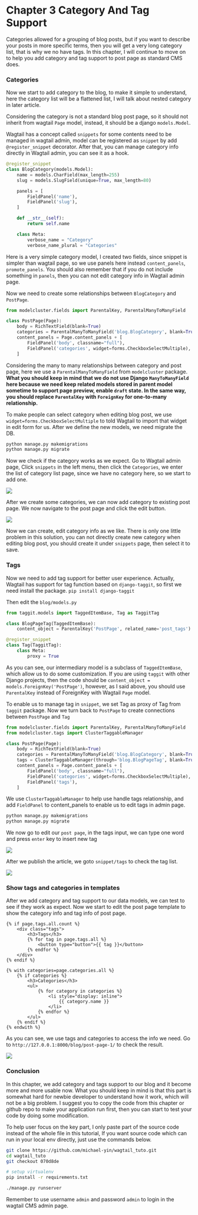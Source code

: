 # Chapter 3 Category And Tag Support

Categories allowed for a grouping of blog posts, but if you want to describe your posts in more specific terms, then you will get a very long category list, that is why we no have tags. In this chapter, I will continue to move on to help you add category and tag support to post page as standard CMS does.

### Categories

Now we start to add category to the blog, to make it simple to understand, here the category list will be a flattened list, I will talk about nested category in later article.

Considering the category is not a standard blog post page, so it should not inherit from wagtail `Page` model, instead, it should be a django `models.Model`.

Wagtail has a concept called `snippets` for some contents need to be managed in wagtail admin, model can be registered as `snippet` by add `@register_snippet` decorator. After that, you can manage category info directly in Wagtail admin, you can see it as a hook.

```python
@register_snippet
class BlogCategory(models.Model):
    name = models.CharField(max_length=255)
    slug = models.SlugField(unique=True, max_length=80)

    panels = [
        FieldPanel('name'),
        FieldPanel('slug'),
    ]

    def __str__(self):
        return self.name

    class Meta:
        verbose_name = "Category"
        verbose_name_plural = "Categories"
```

Here is a very simple category model, I created two fields, since snippet is simpler than wagtail page, so we use panels here instead `content_panels`, `promote_panels`. You should also remember that if you do not include something in `panels`, then you can not edit category info in Wagtail admin page.

Now we need to create some relationships between `BlogCategory` and `PostPage`.

```python
from modelcluster.fields import ParentalKey, ParentalManyToManyField

class PostPage(Page):
    body = RichTextField(blank=True)
    categories = ParentalManyToManyField('blog.BlogCategory', blank=True)
    content_panels = Page.content_panels + [
        FieldPanel('body', classname="full"),
        FieldPanel('categories', widget=forms.CheckboxSelectMultiple),
    ]
```

Considering the many to many relationships between category and post page, here we use a `ParentalManyToManyField` from `modelcluster` package. **What you should keep in mind that we do not use Django `ManyToManyField` here because we need keep related models stored in parent model sometime to support page preview, enable `draft` state. In the same way, you should replace `ParentalKey` with `ForeignKey` for one-to-many relationship.**

To make people can select category when editing blog post, we use `widget=forms.CheckboxSelectMultiple` to told Wagtail to import that widget in edit form for us. After we define the new models, we need migrate the DB.

```bash
python manage.py makemigrations
python manage.py migrate
```

Now we check if the category works as we expect. Go to Wagtail admin page, Click `snippets` in the left menu, then click the `Categories`, we enter the list of category list page, since we have no category here, so we start to add one.

![](images/wagtail-tutorials-3-category-list.original.png)

After we create some categories, we can now add category to existing post page. We now navigate to the post page and click the edit button. 

![](images/wagtail-tutorials-category-input.original.png)

Now we can create, edit category info as we like. There is only one little problem in this solution, you can not directly create new category when editing blog post, you should create it under `snippets` page, then select it to save.

### Tags

Now we need to add tag support for better user experience. Actually, Wagtail has support for tag function based on `django-taggit`, so first we need install the package. `pip install django-taggit`

Then edit the `blog/models.py`

```python
from taggit.models import TaggedItemBase, Tag as TaggitTag

class BlogPageTag(TaggedItemBase):
    content_object = ParentalKey('PostPage', related_name='post_tags')

@register_snippet
class Tag(TaggitTag):
    class Meta:
        proxy = True
```

As you can see, our intermediary model is a subclass of `TaggedItemBase`, which allow us to do some customization. If you are using `taggit` with other Django projects, then the code should be `content_object = models.ForeignKey('PostPage')`, however, as I said above, you should use `ParentalKey` instead of ForeignKey with Wagtail `Page` model.

To enable us to manage tag in `snippet`, we set Tag as proxy of Tag from `taggit` package. Now we turn back to `PostPage` to create connections between `PostPage` and `Tag`

```python
from modelcluster.fields import ParentalKey, ParentalManyToManyField
from modelcluster.tags import ClusterTaggableManager

class PostPage(Page):
    body = RichTextField(blank=True)
    categories = ParentalManyToManyField('blog.BlogCategory', blank=True)
    tags = ClusterTaggableManager(through='blog.BlogPageTag', blank=True)
    content_panels = Page.content_panels + [
        FieldPanel('body', classname="full"),
        FieldPanel('categories', widget=forms.CheckboxSelectMultiple),
        FieldPanel('tags'),
    ]
```

We use `ClusterTaggableManager` to help use handle tags relationship, and add `FieldPanel` to content_panels to enable us to edit tags in admin page. 

```bash
python manage.py makemigrations
python manage.py migrate
```

We now go to edit our `post page`, in the tags input, we can type one word and press `enter` key to insert new tag

![](images/wagtail-tutorials-3-tag-edit.original.png)

After we publish the article, we goto `snippet/tags` to check the tag list.

![](images/wagtail-tutorials-3-taglist.original.png)


### Show tags and categories in templates

After we add category and tag support to our data models, we can test to see if they work as expect. Now we start to edit the post page template to show the category info and tag info of post page.

```django
{% if page.tags.all.count %}
    <div class="tags">
        <h3>Tags</h3>
        {% for tag in page.tags.all %}
            <button type="button">{{ tag }}</button>
        {% endfor %}
    </div>
{% endif %}

{% with categories=page.categories.all %}
    {% if categories %}
        <h3>Categories</h3>
        <ul>
            {% for category in categories %}
                <li style="display: inline">
                    {{ category.name }}
                </li>
            {% endfor %}
        </ul>
    {% endif %}
{% endwith %}
```

As you can see, we use tags and categories to access the info we need. Go to `http://127.0.0.1:8000/blog/post-page-1/` to check the result.

![](images/wagtail-tutorials3-tags-category.original.png)

### Conclusion

In this chapter, we add category and tags support to our blog and it become more and more usable now. What you should keep in mind is that this part is somewhat hard for newbie developer to understand how it work, which will not be a big problem. I suggest you to copy the code from this chapter or github repo to make your application run first, then you can start to test your code by doing some modification.

To help user focus on the key part, I only paste part of the source code instead of the whole file in this tutorial, If you want source code which can run in your local env directly, just use the commands below.

```bash
git clone https://github.com/michael-yin/wagtail_tuto.git
cd wagtail_tuto
git checkout 070d8de

# setup virtualenv
pip install -r requirements.txt

./manage.py runserver
```

Remember to use username `admin` and password `admin` to login in the wagtail CMS admin page.
